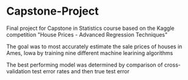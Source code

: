 # Capstone-Project

Final project for Capstone in Statistics course based on the Kaggle competition "House Prices - Advanced Regression Techniques"

The goal was to most accurately estimate the sale prices of houses in Ames, Iowa by training nine different machine learining algorithms

The best performing model was determined by comparison of cross-validation test error rates and then true test error
